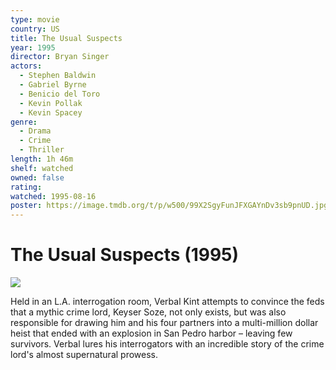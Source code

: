 ```yaml
---
type: movie
country: US
title: The Usual Suspects
year: 1995
director: Bryan Singer
actors:
  - Stephen Baldwin
  - Gabriel Byrne
  - Benicio del Toro
  - Kevin Pollak
  - Kevin Spacey
genre:
  - Drama
  - Crime
  - Thriller
length: 1h 46m
shelf: watched
owned: false
rating:
watched: 1995-08-16
poster: https://image.tmdb.org/t/p/w500/99X2SgyFunJFXGAYnDv3sb9pnUD.jpg
---
```


# The Usual Suspects (1995)

![](https://image.tmdb.org/t/p/w500/99X2SgyFunJFXGAYnDv3sb9pnUD.jpg)

Held in an L.A. interrogation room, Verbal Kint attempts to convince the feds that a mythic crime lord, Keyser Soze, not only exists, but was also responsible for drawing him and his four partners into a multi-million dollar heist that ended with an explosion in San Pedro harbor – leaving few survivors. Verbal lures his interrogators with an incredible story of the crime lord's almost supernatural prowess.